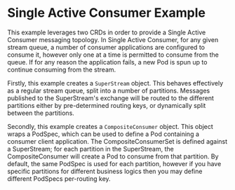 # Single Active Consumer Example

This example leverages two CRDs in order to provide a Single Active Consumer messaging topology. In Single Active
Consumer, for any given stream queue, a number of consumer applications are configured to consume it,
however only one at a time is permitted to consume from the queue. If for any reason the application fails,
a new Pod is spun up to continue consuming from the stream.

Firstly, this example creates a `SuperStream` object. This behaves effectively as a regular stream queue, split into
a number of partitions. Messages published to the SuperStream's exchange will be routed to the different partitions
either by pre-determined routing keys, or dynamically split between the partitions.

Secondly, this example creates a `CompositeConsumer` object. This object wraps a PodSpec, which can be used to
define a Pod containing a consumer client application. The CompositeConsumerSet is defined against a SuperStream;
for each partition in the SuperStream, the CompositeConsumer will create a Pod to consume from that partition. By
default, the same PodSpec is used for each partition, however if you have specific partitions for different business
logics then you may define different PodSpecs per-routing key.
